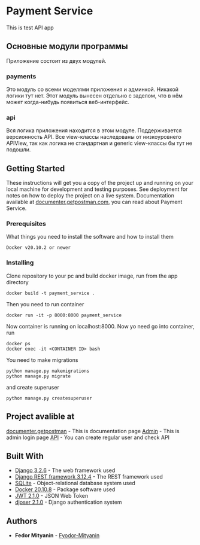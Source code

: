 # Payment Service

This is test API app

## Oсновные модули программы

Приложение состоит из двух модулей.

### payments
Это модуль со всеми моделями приложения и админкой. Никакой логики тут нет. Этот модуль вынесен отдельно с заделом, что в нём может когда-нибудь появиться веб-интерфейс.

### api
Вся логика приложения находится в этом модуле. Поддерживается версионность API. Все view-классы наследованы от низкоуровнего APIView, так как логика не стандартная и generic view-классы бы тут не подошли.


## Getting Started

These instructions will get you a copy of the project up and running on your local machine for development and testing purposes. See deployment for notes on how to deploy the project on a live system.
Documentation available at [documenter.getpostman.com](https://documenter.getpostman.com/view/13009350/U16bx9Mu), you can read about Payment Service.

### Prerequisites

What things you need to install the software and how to install them

```
Docker v20.10.2 or newer
```

### Installing

Clone repository to your pc and build docker image, run from the app directory

```
docker build -t payment_service .
```

Then you need to run container

```
docker run -it -p 8000:8000 payment_service
```

Now container is running on localhost:8000. Now yo need go into container, run

```
docker ps
docker exec -it <CONTAINER ID> bash
```

You need to make migrations

```
python manage.py makemigrations
python manage.py migrate
```

and create superuser

```
python manage.py createsuperuser
```


## Project avalible at

[documenter.getpostman](https://documenter.getpostman.com/view/13009350/U16bx9Mu) - This is documentation page
[Admin](http://localhost:8000/admin/) - This is admin login page
[API](http://localhost:8000/api/v1/auth/users/) - You can create regular user and check API


## Built With

* [Django 3.2.6](https://docs.djangoproject.com/en/3.2/) - The web framework used
* [Django REST framework 3.12.4](https://www.django-rest-framework.org/) - The REST framework used
* [SQLite](https://www.sqlite.org/index.html) - Object-relational database system used
* [Docker 20.10.8](https://www.docker.com/) - Package software used
* [JWT 2.1.0](https://jwt.io//) - JSON Web Token
* [djoser 2.1.0](https://djoser.readthedocs.io/en/latest/getting_started.html) - Django authentication system


## Authors

* **Fedor Mityanin** - [Fyodor-Mityanin](https://github.com/Fyodor-Mityanin)
